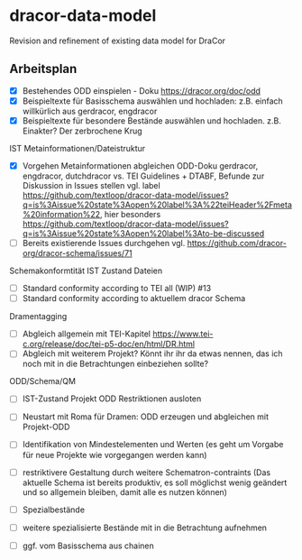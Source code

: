 # dracor-data-model
Revision and refinement of existing data model for DraCor


## Arbeitsplan

- [x] Bestehendes ODD einspielen - Doku https://dracor.org/doc/odd
- [x] Beispieltexte für Basisschema auswählen und hochladen: z.B. einfach willkürlich aus gerdracor, engdracor
- [x] Beispieltexte für besondere Bestände auswählen und hochladen.  z.B. Einakter? Der zerbrochene Krug

IST
Metainformationen/Dateistruktur
- [x] Vorgehen Metainformationen abgleichen ODD-Doku gerdracor, engdracor, dutchdracor vs. TEI Guidelines + DTABF, Befunde zur Diskussion in Issues stellen vgl. label https://github.com/textloop/dracor-data-model/issues?q=is%3Aissue%20state%3Aopen%20label%3A%22teiHeader%2Fmeta%20information%22, hier besonders https://github.com/textloop/dracor-data-model/issues?q=is%3Aissue%20state%3Aopen%20label%3Ato-be-discussed  
- [ ] Bereits existierende Issues durchgehen vgl. https://github.com/dracor-org/dracor-schema/issues/71

Schemakonformtität IST Zustand Dateien
- [ ] Standard conformity according to TEI all (WIP) #13
- [ ] Standard conformity according to aktuellem dracor Schema 

Dramentagging
- [ ] Abgleich allgemein mit TEI-Kapitel https://www.tei-c.org/release/doc/tei-p5-doc/en/html/DR.html
- [ ] Abgleich mit weiterem Projekt? Könnt ihr ihr da etwas nennen, das ich noch mit in die Betrachtungen einbeziehen sollte?

ODD/Schema/QM
- [ ] IST-Zustand Projekt ODD Restriktionen ausloten
- [ ] Neustart mit Roma für Dramen: ODD erzeugen und abgleichen mit Projekt-ODD
- [ ] Identifikation von Mindestelementen und Werten (es geht um Vorgabe für neue Projekte wie vorgegangen werden kann)
- [ ] restriktivere Gestaltung durch weitere Schematron-contraints (Das aktuelle Schema ist bereits produktiv, es soll möglichst wenig geändert und so allgemein bleiben, damit alle es nutzen können)

- [ ] Spezialbestände
- [ ] weitere spezialisierte Bestände mit in die Betrachtung aufnehmen
- [ ] ggf. vom Basisschema aus chainen


